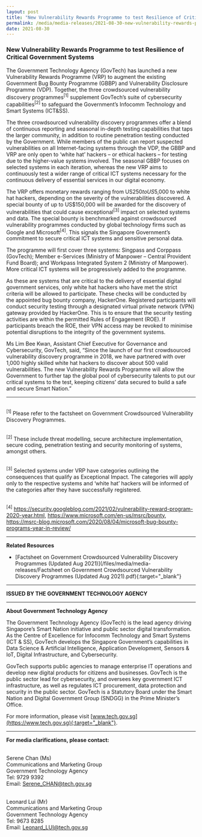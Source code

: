 ```yaml
---
layout: post
title: "New Vulnerability Rewards Programme to test Resilience of Critical Government Systems" 
permalink: /media/media-releases/2021-08-30-new-vulnerability-rewards-programme
date: 2021-08-30
---
```

### **New Vulnerability Rewards Programme to test Resilience of Critical Government Systems**

The Government Technology Agency (GovTech) has launched a new Vulnerability Rewards Programme (VRP) to augment the existing Government Bug Bounty Programme (GBBP) and Vulnerability Disclosure Programme (VDP). Together, the three crowdsourced vulnerability discovery programmes<sup>[1]</sup> supplement GovTech’s suite of cybersecurity capabilities<sup>[2]</sup> to safeguard the Government’s Infocomm Technology and Smart Systems (ICT&SS).

The three crowdsourced vulnerability discovery programmes offer a blend of continuous reporting and seasonal in-depth testing capabilities that taps the larger community, in addition to routine penetration testing conducted by the Government. While members of the public can report suspected vulnerabilities on all Internet-facing systems through the VDP, the GBBP and VRP are only open to ‘white hat’ hackers – or ethical hackers – for testing due to the higher-value systems involved. The seasonal GBBP focuses on selected systems in each iteration, whereas the new VRP aims to continuously test a wider range of critical ICT systems necessary for the continuous delivery of essential services in our digital economy.

The VRP offers monetary rewards ranging from US$250 to US$5,000 to white hat hackers, depending on the severity of the vulnerabilities discovered. A special bounty of up to US$150,000 will be awarded for the discovery of vulnerabilities that could cause exceptional<sup>[3]</sup> impact on selected systems and data. The special bounty is benchmarked against crowdsourced vulnerability programmes conducted by global technology firms such as Google and Microsoft<sup>[4]</sup>. This signals the Singapore Government’s commitment to secure critical ICT systems and sensitive personal data.

The programme will first cover three systems: Singpass and Corppass (GovTech); Member e-Services (Ministry of Manpower – Central Provident Fund Board); and Workpass Integrated System 2 (Ministry of Manpower). More critical ICT systems will be progressively added to the programme.

As these are systems that are critical to the delivery of essential digital government services, only white hat hackers who have met the strict criteria will be allowed to participate. These checks will be conducted by the appointed bug bounty company, HackerOne. Registered participants will conduct security testing through a designated virtual private network (VPN) gateway provided by HackerOne. This is to ensure that the security testing activities are within the permitted Rules of Engagement (ROE). If participants breach the ROE, their VPN access may be revoked to minimise potential disruptions to the integrity of the government systems.

Ms Lim Bee Kwan, Assistant Chief Executive for Governance and Cybersecurity, GovTech, said, “Since the launch of our first crowdsourced vulnerability discovery programme in 2018, we have partnered with over 1,000 highly skilled white hat hackers to discover about 500 valid vulnerabilities. The new Vulnerability Rewards Programme will allow the Government to further tap the global pool of cybersecurity talents to put our critical systems to the test, keeping citizens’ data secured to build a safe and secure Smart Nation.”

---

<br><sup>[1]</sup> Please refer to the factsheet on Government Crowdsourced Vulnerability Discovery Programmes.

<br><sup>[2]</sup> These include threat modelling, secure architecture implementation, secure coding, penetration testing and security monitoring of systems, amongst others.

<br><sup>[3]</sup> Selected systems under VRP have categories outlining the consequences that qualify as Exceptional Impact. The categories will apply only to the respective systems and ‘white hat’ hackers will be informed of the categories after they have successfully registered.

<br><sup>[4]</sup> https://security.googleblog.com/2021/02/vulnerability-reward-program-2020-year.html, https://www.microsoft.com/en-us/msrc/bounty, https://msrc-blog.microsoft.com/2020/08/04/microsoft-bug-bounty-programs-year-in-review/

---

**Related Resources**
- [Factsheet on Government Crowdsourced Vulnerability Discovery Programmes (Updated Aug 2021)](/files/media/media-releases/Factsheet on Government Crowdsourced Vulnerability Discovery Programmes (Updated Aug 2021).pdf){:target="_blank"}

---

**ISSUED BY THE GOVERNMENT TECHNOLOGY AGENCY**

---

**About Government Technology Agency**

The Government Technology Agency (GovTech) is the lead agency driving Singapore’s Smart Nation initiative and public sector digital transformation. As the Centre of Excellence for Infocomm Technology and Smart Systems (ICT & SS), GovTech develops the Singapore Government’s capabilities in Data Science & Artificial Intelligence, Application Development, Sensors & IoT, Digital Infrastructure, and Cybersecurity.
 
GovTech supports public agencies to manage enterprise IT operations and develop new digital products for citizens and businesses. GovTech is the public sector lead for cybersecurity, and oversees key government ICT infrastructure, as well as regulates ICT procurement, data protection and security in the public sector. GovTech is a Statutory Board under the Smart Nation and Digital Government Group (SNDGG) in the Prime Minister’s Office.

For more information, please visit [www.tech.gov.sg](https://www.tech.gov.sg){:target="_blank"}.

---

**For media clarifications, please contact:**

<br>Serene Chan (Ms)
<br>Communications and Marketing Group
<br>Government Technology Agency
<br>Tel: 9729 9392
<br>Email: <Serene_CHAN@tech.gov.sg> 

<br>Leonard Lui (Mr)
<br>Communications and Marketing Group
<br>Government Technology Agency
<br>Tel: 9673 8285
<br>Email: <Leonard_LUI@tech.gov.sg>
